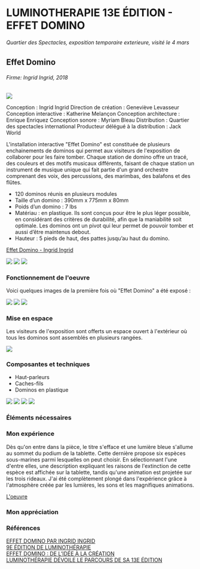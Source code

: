 # LUMINOTHERAPIE 13E ÉDITION - EFFET DOMINO
###### Quartier des Spectacles, exposition temporaire exterieure, visité le 4 mars
## Effet Domino
###### Firme: Ingrid Ingrid, 2018

<img src="medias/echomarine/affiche.png">

Conception : Ingrid Ingrid
Direction de création : Geneviève Levasseur
Conception interactive : Katherine Melançon
Conception architecture : Enrique Enriquez
Conception sonore : Myriam Bleau
Distribution : Quartier des spectacles international
Producteur délégué à la distribution : Jack World

L'installation interactive "Effet Domino" est constituée de plusieurs enchainements de dominos qui permet aux visiteurs de l'exposition de collaborer pour les faire tomber. Chaque station de domino offre un tracé, des couleurs et des motifs musicaux différents, faisant de chaque station un instrument de musique unique qui fait partie d'un grand orchestre comprenant des voix, des percussions, des marimbas, des balafons et des flûtes.

- 120 dominos réunis en plusieurs modules
- Taille d’un domino : 390mm x 775mm x 80mm
- Poids d’un domino : 7 lbs
- Matériau : en plastique. Ils sont conçus pour être le plus léger possible, en considérant des critères de durabilité, afin que la maniabilité soit optimale. Les dominos ont un pivot qui leur permet de pouvoir tomber et aussi d’être maintenus debout.
- Hauteur : 5 pieds de haut, des pattes jusqu’au haut du domino.

[Effet Domino - Ingrid Ingrid](http://ingrid-ingrid.com/fr_effetdomino)

<img src="medias/echomarine/moi_affiche.png">
<img src="medias/echomarine/titre.png">
<img src="medias/echomarine/installation.png">

### Fonctionnement de l'oeuvre

Voici quelques images de la première fois où "Effet Domino" a été exposé :

<img src="medias/echomarine/tablette.png">
<img src="medias/echomarine/requin_description.png">
<img src="medias/echomarine/baleine.png">

### Mise en espace

Les visiteurs de l'exposition sont offerts un espace ouvert à l'extérieur où tous les dominos sont assemblés en plusieurs rangées.

<img src="medias/echomarine/plantation.png">

### Composantes et techniques

- Haut-parleurs
- Caches-fils
- Dominos en plastique

<img src="medias/echomarine/haut_parleur.png">
<img src="medias/echomarine/lumiere_projecteur.png">
<img src="medias/echomarine/battery.png">
<img src="medias/echomarine/kinect.png">


### Éléments nécessaires



### Mon expérience

Dès qu'on entre dans la pièce, le titre s'efface et une lumière bleue s'allume au sommet du podium de la tablette. Cette dernière propose six espèces sous-marines parmi lesquelles on peut choisir. En sélectionnant l'une d'entre elles, une description expliquant les raisons de l'extinction de cette espèce est affichée sur la tablette, tandis qu'une animation est projetée sur les trois rideaux. J'ai été complètement plongé dans l'expérience grâce à l'atmosphère créée par les lumières, les sons et les magnifiques animations.

[L'oeuvre](https://youtube.com/shorts/IJBUdh2NaFw?feature=share)

### Mon appréciation



### Références

[EFFET DOMINO PAR INGRID INGRID](https://www.quartierdesspectacles.com/fr/a-propos/les-productions-du-partenariat/oeuvre/75/effet-domino-par-ingrid-ingrid/#)<br>
[9E ÉDITION DE LUMINOTHÉRAPIE](https://www.quartierdesspectacles.com/fr/medias/luminotherapie-effet-domino)<br>
[EFFET DOMINO : DE L’IDÉE À LA CRÉATION](https://www.quartierdesspectacles.com/fr/blogue/771/effet-domino-de-lidee-a-la-creation)<br>
[LUMINOTHÉRAPIE DÉVOILE LE PARCOURS DE SA 13E ÉDITION](https://www.quartierdesspectacles.com/fr/medias/luminotherapie-devoile-le-parcours-de-sa-13e-edition)
